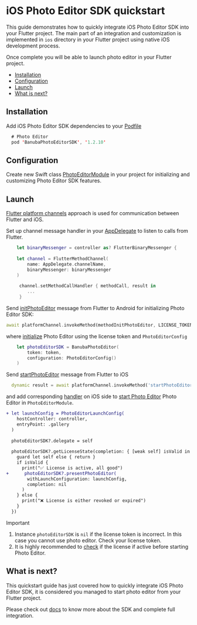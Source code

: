 # iOS Photo Editor SDK quickstart

This guide demonstrates how to quickly integrate iOS Photo Editor SDK into your Flutter project.
The main part of an integration and customization is implemented in ```ios``` directory
in your Flutter project using native iOS development process.

Once complete you will be able to launch photo editor in your Flutter project.

- [Installation](#Installation)
- [Configuration](#configuration)
- [Launch](#Launch)
- [What is next?](#What-is-next)

## Installation
Add iOS Photo Editor SDK dependencies to your [Podfile](../ios/Podfile)
```swift
  # Photo Editor
  pod 'BanubaPhotoEditorSDK', '1.2.10'
```

## Configuration
Create new Swift class [PhotoEditorModule](../ios/Runner/PhotoEditorModule.swift) in your project for initializing and customizing Photo Editor SDK features.

## Launch

[Flutter platform channels](https://docs.flutter.dev/development/platform-integration/platform-channels) approach is used for communication between Flutter and iOS.

Set up channel message handler in your [AppDelegate](../ios/Runner/AppDelegate.swift#L42) to listen to calls from Flutter.
```swift
    let binaryMessenger = controller as? FlutterBinaryMessenger {
            
    let channel = FlutterMethodChannel(
        name: AppDelegate.channelName,
        binaryMessenger: binaryMessenger
    )
            
     channel.setMethodCallHandler { methodCall, result in
        ... 
     }
```

Send [initPhotoEditor](../lib/main.dart#68) message from Flutter to Android for initializing Photo Editor SDK:

```dart
await platformChannel.invokeMethod(methodInitPhotoEditor, LICENSE_TOKEN);
```

where [initialize](../ios/Runner/PhotoEditorModule.swift#L17) Photo Editor using the license token and ```PhotoEditorConfig```
```swift
    let photoEditorSDK = BanubaPhotoEditor(
        token: token,
        configuration: PhotoEditorConfig()
    )
```

Send [startPhotoEditor](../lib/main.dart#L72) message from Flutter to iOS
```dart
  dynamic result = await platformChannel.invokeMethod('startPhotoEditor');
```
and add corresponding [handler](../ios/Runner/AppDelegate.swift#L113) on iOS side to [start Photo Editor](../ios/Runner/PhotoEditorModule.swift#L37) Photo Editor in ```PhotoEditorModule```.
```diff
+ let launchConfig = PhotoEditorLaunchConfig(
    hostController: controller,
    entryPoint: .gallery
  )
  
  photoEditorSDK?.delegate = self
        
  photoEditorSDK?.getLicenseState(completion: { [weak self] isValid in
    guard let self else { return }
    if isValid {
      print("✅ License is active, all good")
+      photoEditorSDK?.presentPhotoEditor(
        withLaunchConfiguration: launchConfig,
        completion: nil
      )
    } else {
      print("❌ License is either revoked or expired")
    }
  })
```

> [!IMPORTANT]  
> 1. Instance ```photoEditorSDK``` is ```nil``` if the license token is incorrect. In this case you cannot use photo editor. Check your license token.
> 2. It is highly recommended to [check](../ios/Runner/PhotoEditorModule.swift#L44) if the license if active before starting Photo Editor.

## What is next?
This quickstart guide has just covered how to quickly integrate iOS Photo Editor SDK,
it is considered you managed to start photo editor from your Flutter project.

Please check out [docs](https://docs.banuba.com/ve-pe-sdk/docs/ios/pe-requirements) to know more about the SDK and complete full integration.